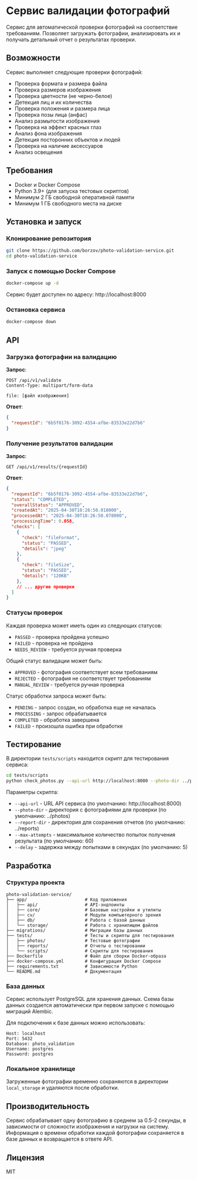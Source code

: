 # Сервис валидации фотографий

Сервис для автоматической проверки фотографий на соответствие требованиям. Позволяет загружать фотографии, анализировать их и получать детальный отчет о результатах проверки.

## Возможности

Сервис выполняет следующие проверки фотографий:
- Проверка формата и размера файла
- Проверка размеров изображения
- Проверка цветности (не черно-белое)
- Детекция лиц и их количества
- Проверка положения и размера лица
- Проверка позы лица (анфас)
- Анализ размытости изображения
- Проверка на эффект красных глаз
- Анализ фона изображения
- Детекция посторонних объектов и людей
- Проверка на наличие аксессуаров
- Анализ освещения

## Требования

- Docker и Docker Compose
- Python 3.9+ (для запуска тестовых скриптов)
- Минимум 2 ГБ свободной оперативной памяти
- Минимум 1 ГБ свободного места на диске

## Установка и запуск

### Клонирование репозитория

```bash
git clone https://github.com/borzov/photo-validation-service.git
cd photo-validation-service
```

### Запуск с помощью Docker Compose

```bash
docker-compose up -d
```

Сервис будет доступен по адресу: http://localhost:8000

### Остановка сервиса

```bash
docker-compose down
```

## API

### Загрузка фотографии на валидацию

**Запрос**:
```
POST /api/v1/validate
Content-Type: multipart/form-data

file: [файл изображения]
```

**Ответ**:
```json
{
  "requestId": "6b5f0176-3092-4554-afbe-83533e22d7b6"
}
```

### Получение результатов валидации

**Запрос**:
```
GET /api/v1/results/{requestId}
```

**Ответ**:
```json
{
  "requestId": "6b5f0176-3092-4554-afbe-83533e22d7b6",
  "status": "COMPLETED",
  "overallStatus": "APPROVED",
  "createdAt": "2025-04-30T18:26:50.018000",
  "processedAt": "2025-04-30T18:26:50.078000",
  "processingTime": 0.058,
  "checks": [
    {
      "check": "fileFormat",
      "status": "PASSED",
      "details": "jpeg"
    },
    {
      "check": "fileSize",
      "status": "PASSED",
      "details": "120KB"
    },
    // ... другие проверки
  ]
}
```

### Статусы проверок

Каждая проверка может иметь один из следующих статусов:
- `PASSED` - проверка пройдена успешно
- `FAILED` - проверка не пройдена
- `NEEDS_REVIEW` - требуется ручная проверка

Общий статус валидации может быть:
- `APPROVED` - фотография соответствует всем требованиям
- `REJECTED` - фотография не соответствует требованиям
- `MANUAL_REVIEW` - требуется ручная проверка

Статус обработки запроса может быть:
- `PENDING` - запрос создан, но обработка еще не началась
- `PROCESSING` - запрос обрабатывается
- `COMPLETED` - обработка завершена
- `FAILED` - произошла ошибка при обработке

## Тестирование

В директории `tests/scripts` находится скрипт для тестирования сервиса:

```bash
cd tests/scripts
python check_photos.py --api-url http://localhost:8000 --photo-dir ../photos --report-dir ../reports
```

Параметры скрипта:
- `--api-url` - URL API сервиса (по умолчанию: http://localhost:8000)
- `--photo-dir` - директория с фотографиями для проверки (по умолчанию: ../photos)
- `--report-dir` - директория для сохранения отчетов (по умолчанию: ../reports)
- `--max-attempts` - максимальное количество попыток получения результата (по умолчанию: 60)
- `--delay` - задержка между попытками в секундах (по умолчанию: 5)

## Разработка

### Структура проекта

```
photo-validation-service/
├── app/                      # Код приложения
│   ├── api/                  # API-эндпоинты
│   ├── core/                 # Базовые настройки и утилиты
│   ├── cv/                   # Модули компьютерного зрения
│   ├── db/                   # Работа с базой данных
│   └── storage/              # Работа с хранилищем файлов
├── migrations/               # Миграции базы данных
├── tests/                    # Тесты и скрипты для тестирования
│   ├── photos/               # Тестовые фотографии
│   ├── reports/              # Отчеты о тестировании
│   └── scripts/              # Скрипты для тестирования
├── Dockerfile                # Файл для сборки Docker-образа
├── docker-compose.yml        # Конфигурация Docker Compose
├── requirements.txt          # Зависимости Python
└── README.md                 # Документация
```

### База данных

Сервис использует PostgreSQL для хранения данных. Схема базы данных создается автоматически при первом запуске с помощью миграций Alembic.

Для подключения к базе данных можно использовать:
```
Host: localhost
Port: 5432
Database: photo_validation
Username: postgres
Password: postgres
```

### Локальное хранилище

Загруженные фотографии временно сохраняются в директории `local_storage` и удаляются после обработки.

## Производительность

Сервис обрабатывает одну фотографию в среднем за 0.5-2 секунды, в зависимости от сложности изображения и нагрузки на систему. Информация о времени обработки каждой фотографии сохраняется в базе данных и возвращается в ответе API.

## Лицензия

MIT